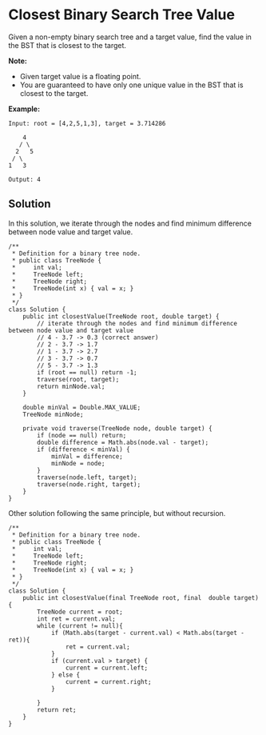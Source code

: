 # Closest Binary Search Tree Value

Given a non-empty binary search tree and a target value, find the value in the BST that is closest to the target.

**Note:**

* Given target value is a floating point.
* You are guaranteed to have only one unique value in the BST that is closest to the target.

**Example:**

```
Input: root = [4,2,5,1,3], target = 3.714286

    4
   / \
  2   5
 / \
1   3

Output: 4
```

## Solution

In this solution, we iterate through the nodes and find minimum difference between node value and target value.

```
/**
 * Definition for a binary tree node.
 * public class TreeNode {
 *     int val;
 *     TreeNode left;
 *     TreeNode right;
 *     TreeNode(int x) { val = x; }
 * }
 */
class Solution {
    public int closestValue(TreeNode root, double target) {
        // iterate through the nodes and find minimum difference between node value and target value
        // 4 - 3.7 -> 0.3 (correct answer)
        // 2 - 3.7 -> 1.7
        // 1 - 3.7 -> 2.7
        // 3 - 3.7 -> 0.7
        // 5 - 3.7 -> 1.3
        if (root == null) return -1;
        traverse(root, target);
        return minNode.val;
    }
    
    double minVal = Double.MAX_VALUE;
    TreeNode minNode;
    
    private void traverse(TreeNode node, double target) {
        if (node == null) return;
        double difference = Math.abs(node.val - target);
        if (difference < minVal) {
            minVal = difference;
            minNode = node;
        }
        traverse(node.left, target);
        traverse(node.right, target);
    }
}
```

Other solution following the same principle, but without recursion. 

```
/**
 * Definition for a binary tree node.
 * public class TreeNode {
 *     int val;
 *     TreeNode left;
 *     TreeNode right;
 *     TreeNode(int x) { val = x; }
 * }
 */
class Solution {
    public int closestValue(final TreeNode root, final  double target) {
        TreeNode current = root;
        int ret = current.val;   
        while (current != null){
            if (Math.abs(target - current.val) < Math.abs(target - ret)){
                ret = current.val;
            }
            if (current.val > target) {
                current = current.left;
            } else {
                current = current.right;
            }
            
        }     
        return ret;
    }
}
```



